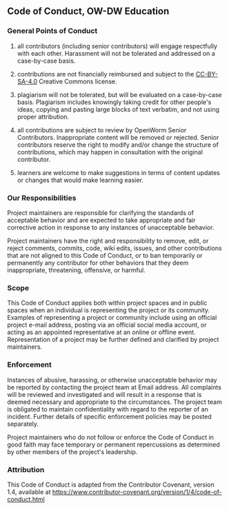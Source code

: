 ## Code of Conduct, OW-DW Education

### General Points of Conduct

1) all contributors (including senior contributors) will engage respectfully with each other. Harassment will not be tolerated and addressed on a case-by-case basis.

2) contributions are not financially reimbursed and subject to the [CC-BY-SA-4.0](https://github.com/devoworm/OW-DW-Education/blob/master/CC-BY-SA-4.0%20License.md) Creative Commons license.

3) plagiarism will not be tolerated, but will be evaluated on a case-by-case basis. Plagiarism includes knowingly taking credit for other people's ideas, copying and pasting large blocks of text verbatim, and not using proper attribution. 

3) all contributions are subject to review by OpenWorm Senior Contributors. Inappropriate content will be removed or rejected. Senior contributors reserve the right to modify and/or change the structure of contributions, which may happen in consultation with the original contributor.

4) learners are welcome to make suggestions in terms of content updates or changes that would make learning easier.

### Our Responsibilities
Project maintainers are responsible for clarifying the standards of acceptable behavior and are expected to take appropriate and fair corrective action in response to any instances of unacceptable behavior.

Project maintainers have the right and responsibility to remove, edit, or reject comments, commits, code, wiki edits, issues, and other contributions that are not aligned to this Code of Conduct, or to ban temporarily or permanently any contributor for other behaviors that they deem inappropriate, threatening, offensive, or harmful.

### Scope
This Code of Conduct applies both within project spaces and in public spaces when an individual is representing the project or its community. Examples of representing a project or community include using an official project e-mail address, posting via an official social media account, or acting as an appointed representative at an online or offline event. Representation of a project may be further defined and clarified by project maintainers.

### Enforcement
Instances of abusive, harassing, or otherwise unacceptable behavior may be reported by contacting the project team at Email address. All complaints will be reviewed and investigated and will result in a response that is deemed necessary and appropriate to the circumstances. The project team is obligated to maintain confidentiality with regard to the reporter of an incident. Further details of specific enforcement policies may be posted separately.

Project maintainers who do not follow or enforce the Code of Conduct in good faith may face temporary or permanent repercussions as determined by other members of the project's leadership.

### Attribution
This Code of Conduct is adapted from the Contributor Covenant, version 1.4, available at https://www.contributor-covenant.org/version/1/4/code-of-conduct.html
